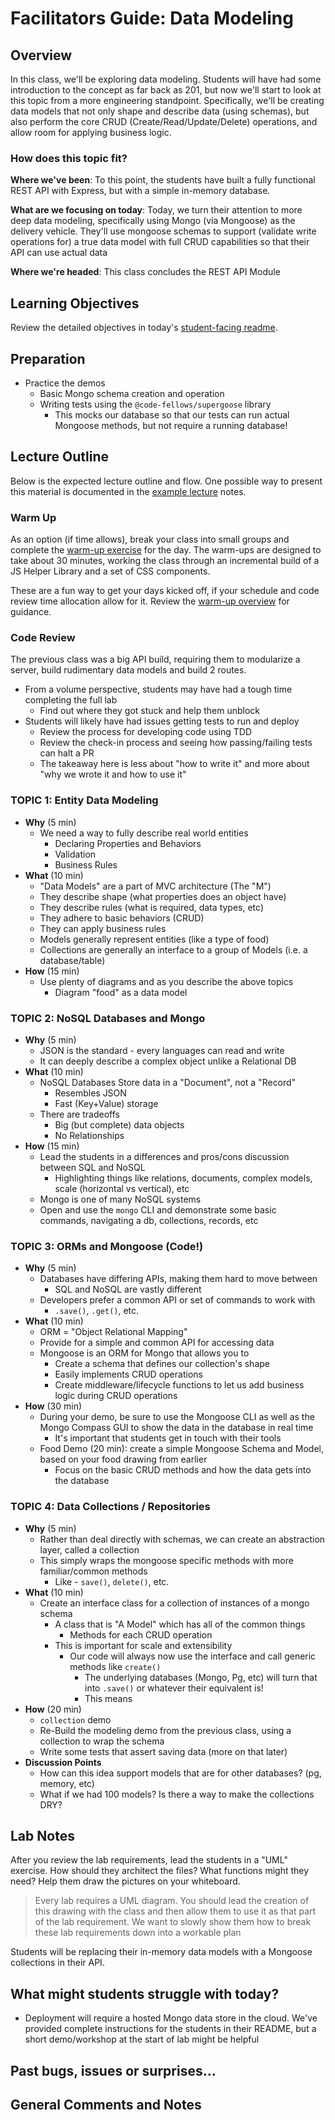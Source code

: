 # Facilitators Guide: Data Modeling

## Overview

In this class, we'll be exploring data modeling. Students will have had some introduction to the concept as far back as 201, but now we'll start to look at this topic from a more engineering standpoint. Specifically, we'll be creating data models that not only shape and describe data (using schemas), but also perform the core CRUD (Create/Read/Update/Delete) operations, and allow room for applying business logic.

### How does this topic fit?

**Where we've been**:
To this point, the students have built a fully functional REST API with Express, but with a simple in-memory database.

**What are we focusing on today**:
Today, we turn their attention to more deep data modeling, specifically using Mongo (via Mongoose) as the delivery vehicle. They'll use mongoose schemas to support (validate write operations for) a true data model with full CRUD capabilities so that their API can use actual data

**Where we're headed**:
This class concludes the REST API Module

## Learning Objectives

Review the detailed objectives in today's [student-facing readme](../README.md).

## Preparation

- Practice the demos
  - Basic Mongo schema creation and operation
  - Writing tests using the `@code-fellows/supergoose` library
    - This mocks our database so that our tests can run actual Mongoose methods, but not require a running database!

## Lecture Outline

Below is the expected lecture outline and flow. One possible way to present this material is documented in the [example lecture](./LECTURE-EXAMPLE.md) notes.

### Warm Up

As an option (if time allows), break your class into small groups and complete the [warm-up exercise](../warm-up/README.md) for the day. The warm-ups are designed to take about 30 minutes, working the class through an incremental build of a JS Helper Library and a set of CSS components.

These are a fun way to get your days kicked off, if your schedule and code review time allocation allow for it. Review the [warm-up overview](../../warm-ups/README.md) for guidance.

### Code Review

The previous class was a big API build, requiring them to modularize a server, build rudimentary data models and build 2 routes.

- From a volume perspective, students may have had a tough time completing the full lab
  - Find out where they got stuck and help them unblock
- Students will likely have had issues getting tests to run and deploy
  - Review the process for developing code using TDD
  - Review the check-in process and seeing how passing/failing tests can halt a PR
  - The takeaway here is less about "how to write it" and more about "why we wrote it and how to use it"

### TOPIC 1: Entity Data Modeling

- **Why** (5 min)
  - We need a way to fully describe real world entities
    - Declaring Properties and Behaviors
    - Validation
    - Business Rules
- **What** (10 min)
  - "Data Models" are a part of MVC architecture (The "M")
  - They describe shape (what properties does an object have)
  - They describe rules (what is required, data types, etc)
  - They adhere to basic behaviors (CRUD)
  - They can apply business rules
  - Models generally represent entities (like a type of food)
  - Collections are generally an interface to a group of Models (i.e. a database/table)
- **How** (15 min)
  - Use plenty of diagrams and as you describe the above topics
    - Diagram "food" as a data model

### TOPIC 2: NoSQL Databases and Mongo

- **Why** (5 min)
  - JSON is the standard - every languages can read and write
  - It can deeply describe a complex object unlike a Relational DB
- **What** (10 min)
  - NoSQL Databases Store data in a "Document", not a "Record"
    - Resembles JSON
    - Fast (Key+Value) storage
  - There are tradeoffs
    - Big (but complete) data objects
    - No Relationships
- **How** (15 min)
  - Lead the students in a differences and pros/cons discussion between SQL and NoSQL
    - Highlighting things like relations, documents, complex models, scale (horizontal vs vertical), etc
  - Mongo is one of many NoSQL systems
  - Open and use the `mongo` CLI and demonstrate some basic commands, navigating a db, collections, records, etc

### TOPIC 3: ORMs and Mongoose (Code!)

- **Why** (5 min)
  - Databases have differing APIs, making them hard to move between
    - SQL and NoSQL are vastly different
  - Developers prefer a common API or set of commands to work with
    - `.save()`, `.get()`, etc.
- **What** (10 min)
  - ORM = "Object Relational Mapping"
  - Provide for a simple and common API for accessing data
  - Mongoose is an ORM for Mongo that allows you to
    - Create a schema that defines our collection's shape
    - Easily implements CRUD operations
    - Create middleware/lifecycle functions to let us add business logic during CRUD operations
- **How** (30 min)
  - During your demo, be sure to use the Mongoose CLI as well as the Mongo Compass GUI to show the data in the database in real time
    - It's important that students get in touch with their tools
  - Food Demo (20 min): create a simple Mongoose Schema and Model, based on your food drawing from earlier
    - Focus on the basic CRUD methods and how the data gets into the database

### TOPIC 4: Data Collections / Repositories

- **Why** (5 min)
  - Rather than deal directly with schemas, we can create an abstraction layer, called a collection
  - This simply wraps the mongoose specific methods with more familiar/common methods
    - Like - `save()`, `delete()`, etc.
- **What** (10 min)
  - Create an interface class for a collection of instances of a mongo schema
    - A class that is "A Model" which has all of the common things
      - Methods for each CRUD operation
    - This is important for scale and extensibility
      - Our code will always now use the interface and call generic methods like `create()`
        - The underlying databases (Mongo, Pg, etc) will turn that into `.save()` or whatever their equivalent is!
        - This means
- **How** (20 min)
  - `collection` demo
  - Re-Build the modeling demo from the previous class, using a collection to wrap the schema
  - Write some tests that assert saving data (more on that later)
- **Discussion Points**
  - How can this idea support models that are for other databases? (pg, memory, etc)
  - What if we had 100 models? Is there a way to make the collections DRY?

## Lab Notes

After you review the lab requirements, lead the students in a "UML" exercise. How should they architect the files? What functions might they need? Help them draw the pictures on your whiteboard.

> Every lab requires a UML diagram. You should lead the creation of this drawing with the class and then allow them to use it as that part of the lab requirement. We want to slowly show them how to break these lab requirements down into a workable plan

Students will be replacing their in-memory data models with a Mongoose collections in their API.

## What might students struggle with today?

- Deployment will require a hosted Mongo data store in the cloud. We've provided complete instructions for the students in their README, but a short demo/workshop at the start of lab might be helpful

## Past bugs, issues or surprises...

## General Comments and Notes

